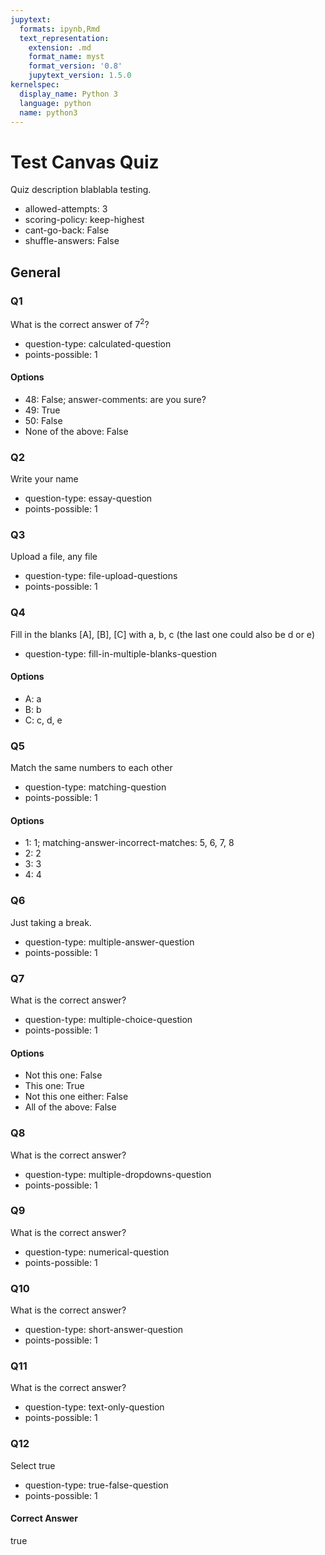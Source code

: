 ```yaml
---
jupytext:
  formats: ipynb,Rmd
  text_representation:
    extension: .md
    format_name: myst
    format_version: '0.8'
    jupytext_version: 1.5.0
kernelspec:
  display_name: Python 3
  language: python
  name: python3
---
```


# Test Canvas Quiz
Quiz description blablabla testing.

* allowed-attempts: 3
* scoring-policy: keep-highest
* cant-go-back: False
* shuffle-answers: False

## General
### Q1
What is the correct answer of $7^2$?

* question-type: calculated-question
* points-possible: 1

#### Options
* 48: False; answer-comments: are you sure?
* 49: True
* 50: False
* None of the above: False

### Q2
Write your name

* question-type: essay-question
* points-possible: 1

### Q3
Upload a file, any file

* question-type: file-upload-questions
* points-possible: 1

### Q4
Fill in the blanks [A], [B], [C] with a, b, c (the last one could also be d or e)

* question-type: fill-in-multiple-blanks-question

#### Options
* A: a
* B: b
* C: c, d, e

### Q5
Match the same numbers to each other

* question-type: matching-question
* points-possible: 1

#### Options
* 1: 1; matching-answer-incorrect-matches: 5, 6, 7, 8
* 2: 2
* 3: 3
* 4: 4

### Q6
Just taking a break.

* question-type: multiple-answer-question
* points-possible: 1

### Q7
What is the correct answer?

* question-type: multiple-choice-question
* points-possible: 1

#### Options
* Not this one: False
* This one: True
* Not this one either: False
* All of the above: False

### Q8
What is the correct answer?

* question-type: multiple-dropdowns-question
* points-possible: 1

### Q9
What is the correct answer?

* question-type: numerical-question
* points-possible: 1

### Q10
What is the correct answer?

* question-type: short-answer-question
* points-possible: 1

### Q11
What is the correct answer?

* question-type: text-only-question
* points-possible: 1

### Q12
Select true

* question-type: true-false-question
* points-possible: 1

#### Correct Answer
true